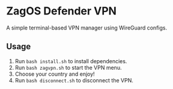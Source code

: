# ZagOS Defender VPN

A simple terminal-based VPN manager using WireGuard configs.

## Usage
1. Run `bash install.sh` to install dependencies.
2. Run `bash zagvpn.sh` to start the VPN menu.
3. Choose your country and enjoy!
4. Run `bash disconnect.sh` to disconnect the VPN.
